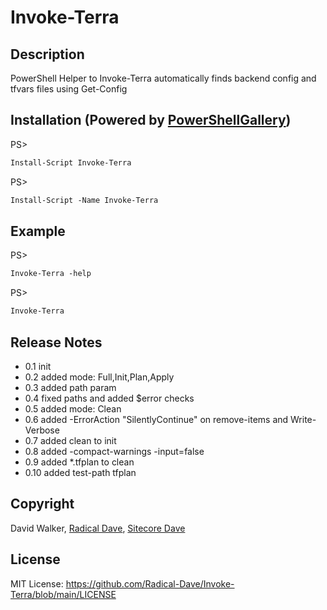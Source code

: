 # Invoke-Terra
## Description
PowerShell Helper to Invoke-Terra automatically finds backend config and tfvars files using Get-Config

## Installation (Powered by [PowerShellGallery](https://powershellgallery.com/packages/Invoke-Terra))
PS>
```ps
Install-Script Invoke-Terra
```

PS>
```ps
Install-Script -Name Invoke-Terra
```

## Example
PS> 
```ps
Invoke-Terra -help
```

PS>
```ps
Invoke-Terra
```

## Release Notes
- 0.1 init
- 0.2 added mode: Full,Init,Plan,Apply
- 0.3 added path param
- 0.4 fixed paths and added $error checks
- 0.5 added mode: Clean
- 0.6 added -ErrorAction "SilentlyContinue" on remove-items and Write-Verbose
- 0.7 added clean to init
- 0.8 added -compact-warnings -input=false
- 0.9 added *.tfplan to clean
- 0.10 added test-path tfplan

## Copyright
David Walker, [Radical Dave](https://github.com/radical-dave), [Sitecore Dave](https://github.com/sitecoredave)

## License
MIT License: https://github.com/Radical-Dave/Invoke-Terra/blob/main/LICENSE

